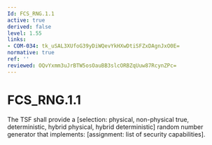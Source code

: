```yaml
---
Id: FCS_RNG.1.1
active: true
derived: false
level: 1.55
links:
- COM-034: tk_uSAL3XUfoG39yDiWQevYkHXwDtiSFZxDAgnJxO0E=
normative: true
ref: ''
reviewed: OQvYxmm3uJrBTW5osOauBB3slcORBZqUuw87RcynZPc=
---
```


# FCS_RNG.1.1

The TSF shall provide a [selection: physical, non-physical true, deterministic, hybrid physical, hybrid deterministic] random number generator that implements: [assignment: list of security capabilities].